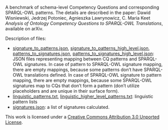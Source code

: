 A benchmark of schema-level Competency Questions and corresponding SPARQL-OWL patterns. 
The details are described in the paper: 
Dawid Wisniewski, Jedrzej Potoniec, Agnieszka Lawrynowicz, C. Maria Keet  
_Analysis of Ontology Competency Questions to SPARQL-OWL Translations_, available on arXiv.

Description of files:
* [signature_to_patterns.json](signature_to_patterns.json), 
[signature_to_patterns_high_level.json](signature_to_patterns_high_level.json), 
[patterns_to_signatures.json](patterns_to_signatures.json), 
[patterns_to_signatures_high_level.json](patterns_to_signatures_high_level.json): 
JSON files representing mapping between CQ patterns and SPARQL-OWL signatures.
In case of pattern to SPARQL-OWL signature mapping, there are empty mappings, because some patterns don’t have SPARQL-OWL translations defined.
In case of SPARQL-OWL signature to pattern mapping, there are empty mappings, because some SPARQL-OWL signatures map to CQs that don’t form a pattern (don’t utilize placeholders and are unique in their surface form).
* [linguistic_patterns.txt](linguistic_patterns.txt), 
[linguistic_higher_level_patterns.txt](linguistic_higher_level_patterns.txt): 
linguistic pattern lists
* [signatures.json](signatures.json): a list of signatures calculated.


This work is licensed under a [Creative Commons Attribution 3.0 Unported License](https://creativecommons.org/licenses/by/3.0/).
